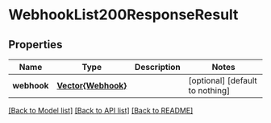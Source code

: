 # WebhookList200ResponseResult


## Properties
Name | Type | Description | Notes
------------ | ------------- | ------------- | -------------
**webhook** | [**Vector{Webhook}**](Webhook.md) |  | [optional] [default to nothing]


[[Back to Model list]](../README.md#models) [[Back to API list]](../README.md#api-endpoints) [[Back to README]](../README.md)


